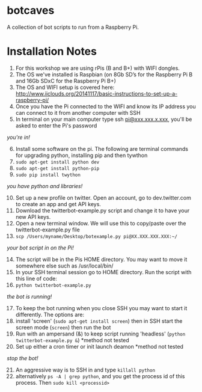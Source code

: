 botcaves
========
A collection of bot scripts to run from a Raspberry Pi.

Installation Notes
==================================
1. For this workshop we are using rPis (B and B+) with WIFI dongles. 
2. The OS we've installed is Raspbian (on 8Gb SD’s for the Raspberry Pi B and 16Gb SDxC for the Raspberry Pi B+)
3. The OS and WIFI setup is covered here: http://www.iiclouds.org/20141117/basic-instructions-to-set-up-a-raspberry-pi/
4. Once you have the Pi connected to the WIFI and know its IP address you can connect to it from another computer with SSH
5. In terminal on your main computer type ssh pi@xxx.xxx.x.xxx, you'll be asked to enter the Pi's password

*you're in!*

6. Install some software on the pi. The following are terminal commands for upgrading python, installing pip and then tywthon
7. ```sudo apt-get install python dev```
8. ```sudo apt-get install python-pip```
9. ```sudo pip install twython```

*you have python and libraries!*

10. Set up a new profile on twitter. Open an account, go to dev.twitter.com to create an app and get API keys. 
11. Download the twitterbot-example.py script and change it to have your new API keys.
12. Open a new terminal window. We will use this to copy/paste over the twitterbot-example.py file
13. ```scp /Users/myname/Desktop/botexample.py pi@XX.XXX.XXX.XXX:~/```

*your bot script in on the Pi!*

14. The script will be in the Pis HOME directory. You may want to move it somewhere else such as /usr/local/bin/
15. In your SSH terminal session go to  HOME directory. Run the script with this line of code:
16. ```python twitterbot-example.py```

*the bot is running!*

17. To keep the bot running when you close SSH you may want to start it differently. The options are:
18. install 'screen' (```sudo apt-get install screen```) then in SSH start the screen mode (```screen```) then run the bot
19. Run with an ampersand (&) to keep script running 'headless' (```python twitterbot-example.py &```) *method not tested
20. Set up either a cron timer or init launch deamon *method not tested

*stop the bot!*

21. An aggressive way is to SSH in and type ```killall python```
22.  alternatively ```ps -A | grep python```, and you get the process id of this process. Then ```sudo kill <processid>``` 
